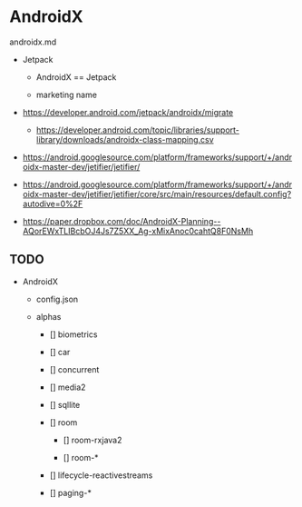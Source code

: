 # AndroidX

androidx.md 

*   Jetpack 

    *   AndroidX == Jetpack

    *   marketing name

*   https://developer.android.com/jetpack/androidx/migrate

    *   https://developer.android.com/topic/libraries/support-library/downloads/androidx-class-mapping.csv

*   https://android.googlesource.com/platform/frameworks/support/+/androidx-master-dev/jetifier/jetifier/

*   https://android.googlesource.com/platform/frameworks/support/+/androidx-master-dev/jetifier/jetifier/core/src/main/resources/default.config?autodive=0%2F


*   https://paper.dropbox.com/doc/AndroidX-Planning--AQorEWxTLIBcbOJ4Js7Z5XX_Ag-xMixAnoc0cahtQ8F0NsMh


## TODO

*   AndroidX

    *   config.json

    *   alphas
    
        *   [] biometrics

        *   [] car

        *   [] concurrent

        *   [] media2

        *   [] sqllite
        
        *   [] room
        
            *   [] room-rxjava2

            *   [] room-*

        *   [] lifecycle-reactivestreams

        *   [] paging-*
